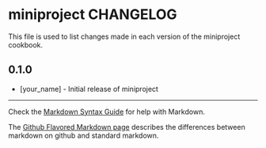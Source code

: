 miniproject CHANGELOG
=====================

This file is used to list changes made in each version of the miniproject cookbook.

0.1.0
-----
- [your_name] - Initial release of miniproject

- - -
Check the [Markdown Syntax Guide](http://daringfireball.net/projects/markdown/syntax) for help with Markdown.

The [Github Flavored Markdown page](http://github.github.com/github-flavored-markdown/) describes the differences between markdown on github and standard markdown.
